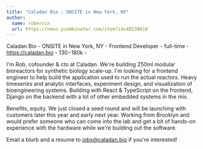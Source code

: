 ```yaml
---
title: "Caladan Bio : ONSITE in New York, NY"
author:
  name: robervin
  url: https://news.ycombinator.com/item?id=40230610
---
```

Caladan Bio - ONSITE in New York, NY - Frontend Developer - full-time - <a href="https:&#x2F;&#x2F;caladan.bio" rel="nofollow">https:&#x2F;&#x2F;caladan.bio</a> - $130-$180k -

I&#x27;m Rob, cofounder &amp; cto at Caladan. We&#x27;re building 250ml modular bioreactors for synthetic biology scale-up. I&#x27;m looking for a frontend engineer to help build the application used to run the actual reactors. Heavy timeseries and analytic interfaces, experiment design, and visualization of bioengineering systems. Building with React &amp; TypeScript on the frontend, Django on the backend with a lot of other embedded systems in the mix.

Benefits, equity. We just closed a seed round and will be launching with customers later this year and early next year. Working from Brooklyn and would prefer someone who can come into the lab and get a bit of hands-on experience with the hardware while we&#x27;re building out the software.

Email a blurb and a resume to jobs@caladan.bio if you&#x27;re interested!
